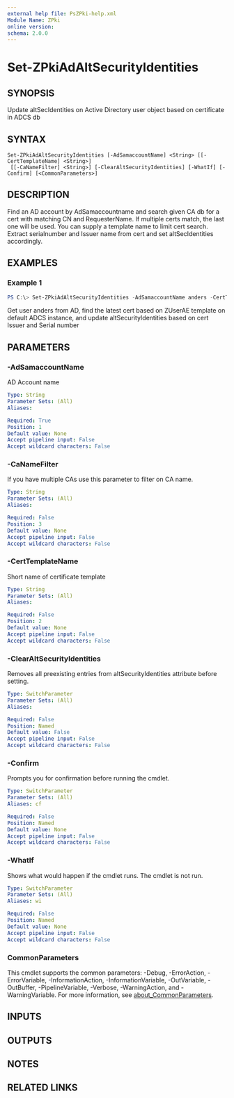```yaml
---
external help file: PsZPki-help.xml
Module Name: ZPki
online version:
schema: 2.0.0
---
```


# Set-ZPkiAdAltSecurityIdentities

## SYNOPSIS
Update altSecIdentities on Active Directory user object based on certificate in ADCS db

## SYNTAX

```
Set-ZPkiAdAltSecurityIdentities [-AdSamaccountName] <String> [[-CertTemplateName] <String>]
 [[-CaNameFilter] <String>] [-ClearAltSecurityIdentities] [-WhatIf] [-Confirm] [<CommonParameters>]
```

## DESCRIPTION
Find an AD account by AdSamaccountname and search given CA db for a cert with matching CN and RequesterName.
If multiple certs match, the last one will be used.
You can supply a template name to limit cert search.
Extract serialnumber and Issuer name from cert and set altSecIdentities accordingly.

## EXAMPLES

### Example 1
```powershell
PS C:\> Set-ZPkiAdAltSecurityIdentities -AdSamaccountName anders -CertTemplateName ZUserAE
```

Get user anders from AD, find the latest cert based on ZUserAE template on default ADCS instance,
and update altSecurityIdentities based on cert Issuer and Serial number

## PARAMETERS

### -AdSamaccountName
AD Account name

```yaml
Type: String
Parameter Sets: (All)
Aliases:

Required: True
Position: 1
Default value: None
Accept pipeline input: False
Accept wildcard characters: False
```

### -CaNameFilter
If you have multiple CAs use this parameter to filter on CA name.

```yaml
Type: String
Parameter Sets: (All)
Aliases:

Required: False
Position: 3
Default value: None
Accept pipeline input: False
Accept wildcard characters: False
```

### -CertTemplateName
Short name of certificate template

```yaml
Type: String
Parameter Sets: (All)
Aliases:

Required: False
Position: 2
Default value: None
Accept pipeline input: False
Accept wildcard characters: False
```

### -ClearAltSecurityIdentities
Removes all preexisting entries from altSecurityIdentities attribute before setting.

```yaml
Type: SwitchParameter
Parameter Sets: (All)
Aliases:

Required: False
Position: Named
Default value: False
Accept pipeline input: False
Accept wildcard characters: False
```

### -Confirm
Prompts you for confirmation before running the cmdlet.

```yaml
Type: SwitchParameter
Parameter Sets: (All)
Aliases: cf

Required: False
Position: Named
Default value: None
Accept pipeline input: False
Accept wildcard characters: False
```

### -WhatIf
Shows what would happen if the cmdlet runs.
The cmdlet is not run.

```yaml
Type: SwitchParameter
Parameter Sets: (All)
Aliases: wi

Required: False
Position: Named
Default value: None
Accept pipeline input: False
Accept wildcard characters: False
```

### CommonParameters
This cmdlet supports the common parameters: -Debug, -ErrorAction, -ErrorVariable, -InformationAction, -InformationVariable, -OutVariable, -OutBuffer, -PipelineVariable, -Verbose, -WarningAction, and -WarningVariable. For more information, see [about_CommonParameters](http://go.microsoft.com/fwlink/?LinkID=113216).

## INPUTS

## OUTPUTS

## NOTES

## RELATED LINKS
